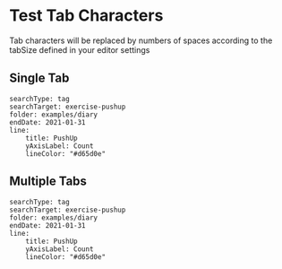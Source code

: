 # Test Tab Characters

Tab characters will be replaced by numbers of spaces according to the tabSize defined in your editor settings

## Single Tab
``` tracker
searchType: tag
searchTarget: exercise-pushup
folder: examples/diary
endDate: 2021-01-31
line:
	title: PushUp
    yAxisLabel: Count
    lineColor: "#d65d0e"
```

## Multiple Tabs

``` tracker
searchType: tag
searchTarget: exercise-pushup
folder: examples/diary
endDate: 2021-01-31
line:
	title: PushUp
    yAxisLabel: Count
	lineColor: "#d65d0e"
```





